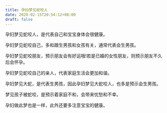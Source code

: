 ```yaml
---
title: 孕妇梦见蛇咬人
date: 2020-02-15T20:54:12+08:00
draft: false
---
```


孕妇梦见蛇咬人，是代表自己和宝宝身体会很健康。


孕妇梦见蛇咬自己，多和跟生男孩和女孩有关，通常代表会生男孩。


孕妇梦见蛇咬朋友，预示朋友会有好运哦!若是已婚的女性朋友，则预示朋友不久后会怀孕。


孕妇梦见蛇咬自己的亲人，代表家庭生活会更加和谐。


孕妇梦见大蛇，是代表生男孩，因此孕妇梦见大蛇咬人，也多是预示会生男孩。


梦见孩子被蛇咬，是预示着家庭不和，会带来忧愁和不幸。

孕妇做此梦也是一样，此外还要多注意宝宝的健康。

